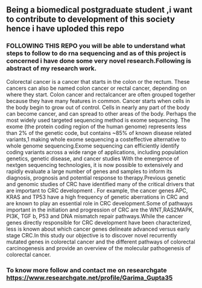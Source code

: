 ## Being a biomedical postgraduate student ,i want to contribute to development of this society hence i have uploded this repo
### FOLLOWING THIS REPO you will be able to understand what steps to follow to do rna sequencing and as of this project is concerned i have done some very novel research.Following is abstract of my research work.

Colorectal cancer is a cancer that starts in the colon or the rectum. These cancers can also be named colon cancer or rectal cancer, depending on where they start. Colon cancer and rectalcancer are often grouped together because they have many features in common. Cancer starts when cells in the body begin to grow out of control. Cells in nearly any part of the body can become cancer, and can spread to other areas of the body. Perhaps the most widely used targeted sequencing method is exome sequencing. The exome (the protein coding region of the human genome) represents less than 2% of the genetic code, but contains ~85% of known disease  related variants,1 making whole​ exome sequencing a cost​ effective alternative to whole
genome sequencing.Exome sequencing can efficiently identify coding variants across a wide range of applications, including population genetics, genetic disease, and cancer studies With the emergence of nextgen sequencing technologies, it is now possible to extensively and rapidly evaluate a large number of genes and samples to inform its diagnosis, prognosis and potential response to therapy.Previous genetic and genomic studies of CRC have identified many of the critical drivers that are important to CRC development . For example, the cancer genes APC, KRAS and TP53 have a high frequency of genetic aberrations in CRC and are known to play an essential role in CRC development.Some of pathways important in the initiation and progression of CRC are the WNT,RAS2MAPK, PI3K, TGF​ b, P53 and DNA mismatch repair pathways.While the cancer genes directly responsible for CRC development have been characterized, less is known about which cancer genes delineate advanced versus early stage CRC.In this study our objective is to discover novel recurrently mutated genes in colorectal cancer and the different pathways of colorectal carcinogenesis and provide an overview of the molecular pathogenesis of colorectal cancer.

### To know more follow and contact me on researchgate https://www.researchgate.net/profile/Garima_Gupta35
